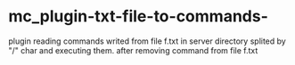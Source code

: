 # mc_plugin-txt-file-to-commands-

plugin reading commands writed from file f.txt in server directory splited by "/" char and executing them.
after removing command from file f.txt
